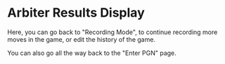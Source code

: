 # Arbiter Results Display

Here, you can go back to "Recording Mode", to continue recording more moves in the game,
or edit the history of the game.

You can also go all the way back to the "Enter PGN" page.
